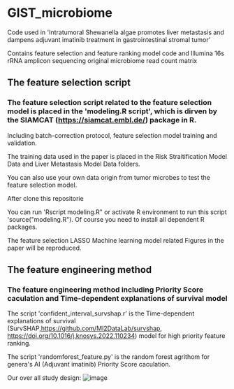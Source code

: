 # GIST_microbiome
Code used in 'Intratumoral Shewanella algae promotes liver metastasis and dampens adjuvant imatinib treatment in gastrointestinal stromal tumor'
 
 Contains feature selection and feature ranking model code and Illumina 16s rRNA amplicon sequencing original microbiome read count matrix

 ## The feature selection script
 
 ### The feature selection script related to the feature selection model is placed in the 'modeling.R script', which is dirven by the SIAMCAT (https://siamcat.embl.de/) package in R.
 
  Including batch-correction protocol, feature selection model training and validation. 
  
  The training data used in the paper is placed in the Risk Straitification Model Data and Liver Metastasis Model Data folders. 
  
  You can also use your own data origin from tumor microbes to test the feature selection model.
  
  After clone this repositorie

  You can run 'Rscript modeling.R" or activate R environment to run this script 'source("modeling.R").
  Of course you need to install all dependent R packages.

  The feature selection LASSO Machine learning model related Figures in the paper will be reproduced.

## The feature engineering method

### The feature engineering method including Priority Score caculation and Time-dependent explanations of survival model

 The script 'confident_interval_survshap.r' is the Time-dependent explanations of survival (SurvSHAP,https://github.com/MI2DataLab/survshap, https://doi.org/10.1016/j.knosys.2022.110234) model for high priority feature ranking.

 The script 'randomforest_feature.py' is the random forest agrithom for genera's AI (Adjuvant imatinib) Priority Score caculation.

 Our over all study design:
![image](https://github.com/GIST-microbiome/GIST.github/assets/143196047/43130b82-62bf-414a-b295-90ee1e3ce1d8)
